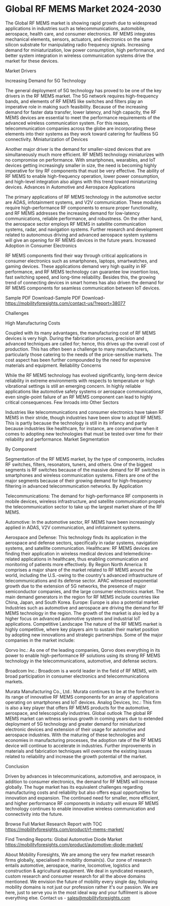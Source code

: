 # Global RF MEMS Market 2024-2030
The Global RF MEMS market is showing rapid growth due to widespread applications in industries such as telecommunications, automobile, aerospace, health care, and consumer electronics. RF MEMS integrates mechanical elements, sensors, actuators, and electronics on the same silicon substrate for manipulating radio frequency signals. Increasing demand for miniaturization, low power consumption, high performance, and better system integration in wireless communication systems drive the market for these devices.

Market Drivers

Increasing Demand for 5G Technology

The general deployment of 5G technology has proved to be one of the key drivers in the RF MEMS market. The 5G network requires high-frequency bands, and elements of RF MEMS like switches and filters play an imperative role in making such feasibility. Because of the increasing demand for faster data transfer, lower latency, and high capacity, the RF MEMS devices are essential to meet the performance requirements of the advanced wireless communication system. For this reason, telecommunication companies across the globe are incorporating these elements into their systems as they work toward catering for faultless 5G connectivity.
Miniaturization of Devices

Another major driver is the demand for smaller-sized devices that are simultaneously much more efficient. RF MEMS technology miniaturizes with no compromise on performance. With smartphones, wearables, and IoT devices getting increasingly smaller in size, the need is becoming highly imperative for tiny RF components that must be very effective. The ability of RF MEMS to enable high-frequency operation, lower power consumption, and high-level integration also aligns with this trend toward miniaturizing devices.
Advances in Automotive and Aerospace Applications

The primary applications of RF MEMS technology in the automotive sector are ADAS, infotainment systems, and V2V communication. These modules require high-performance RF components to ensure proper functionality, and RF MEMS addresses the increasing demand for low-latency communications, reliable performance, and robustness. On the other hand, the aerospace sector employs RF MEMS in satellite communication systems, radar, and navigation systems. Further research and development related to autonomous driving and advanced aerospace system systems will give an opening for RF MEMS devices in the future years.
Increased Adoption in Consumer Electronics

RF MEMS components find their way through critical applications in consumer electronics such as smartphones, laptops, smartwatches, and gaming devices. These applications demand very high quality in RF performance, and RF MEMS technology can guarantee low insertion loss, fast switching speed, and long-time reliability. Besides this, the growing trend of connecting devices in smart homes has also driven the demand for RF MEMS components for seamless communication between IoT devices.

Sample PDF Download-Sample PDF Download- https://mobilityforesights.com/contact-us/?report=38077


Challenges

High Manufacturing Costs

Coupled with its many advantages, the manufacturing cost of RF MEMS devices is very high. During the fabrication process, precision and advanced techniques are called for; hence, this drives up the overall cost of production. This has often been a challenge to many manufacturers, particularly those catering to the needs of the price-sensitive markets. The cost aspect has been further compounded by the need for expensive materials and equipment.
Reliability Concerns

While the RF MEMS technology has evolved significantly, long-term device reliability in extreme environments with respects to temperature or high vibrational settings is still an emerging concern. In highly reliable applications like automotive safety systems or aerospace communications, even single-point failure of an RF MEMS component can lead to highly critical consequences.
Few Inroads into Other Sectors

Industries like telecommunications and consumer electronics have taken RF MEMS in their stride, though industries have been slow to adopt RF MEMS. This is partly because the technology is still in its infancy and partly because industries like healthcare, for instance, are conservative when it comes to adopting new technologies that must be tested over time for their reliability and performance.
Market Segmentation

By Component

Segmentation of the RF MEMS market, by the type of components, includes RF switches, filters, resonators, tuners, and others. One of the biggest segments is RF switches because of the massive demand for RF switches in smartphones and wireless communication systems. Filters are one of the major segments because of their growing demand for high-frequency filtering in advanced telecommunication networks.
By Application

Telecommunications: The demand for high-performance RF components in mobile devices, wireless infrastructure, and satellite communication propels the telecommunication sector to take up the largest market share of the RF MEMS.

Automotive: In the automotive sector, RF MEMS have been increasingly applied in ADAS, V2V communication, and infotainment systems.

Aerospace and Defense: This technology finds its application in the aerospace and defense sectors, specifically in radar systems, navigation systems, and satellite communication.
Healthcare: RF MEMS devices are finding their application in wireless medical devices and telemedicine-related applications in healthcare, thus enabling communication and monitoring of patients more effectively.
By Region
North America: It comprises a major share of the market related to RF MEMS around the world, including the U.S.-owing to the country's advanced infrastructure of telecommunications and its defense sector.
APAC witnessed exponential growth due to the extension of 5G networks, the presence of major semiconductor companies, and the large consumer electronics market. The main demand generators in the region for RF MEMS include countries like China, Japan, and South Korea.
Europe: Europe is also a potential market. Industries such as automotive and aerospace are driving the demand for RF MEMS technology in the region. The growth of the market is also led by a higher focus on advanced automotive systems and industrial IoT applications.
Competitive Landscape
The nature of the RF MEMS market is highly competitive, where key players aim to sustain their market position by adopting new innovations and strategic partnerships. Some of the major companies in the market include:

Qorvo Inc.: As one of the leading companies, Qorvo does everything in its power to enable high-performance RF solutions using its strong RF MEMS technology in the telecommunications, automotive, and defense sectors.

Broadcom Inc.: Broadcom is a world leader in the field of RF MEMS, with broad participation in consumer electronics and telecommunications markets.

Murata Manufacturing Co., Ltd.: Murata continues to be at the forefront in its range of innovative RF MEMS components for an array of applications operating on smartphones and IoT devices.
Analog Devices, Inc.: This firm is also a key player that offers RF MEMS products for the automotive, aerospace, and telescopically industries.
Global outlook
The global RF MEMS market can witness serious growth in coming years due to extended deployment of 5G technology and greater demand for miniaturized electronic devices and extension of their usage for automotive and aerospace industries. With the maturing of these technologies and economies in manufacturing processes, the adoption rate of the RF MEMS device will continue to accelerate in industries. Further improvements in materials and fabrication techniques will overcome the existing issues related to reliability and increase the growth potential of the market.

Conclusion

Driven by advances in telecommunications, automotive, and aerospace, in addition to consumer electronics, the demand for RF MEMS will increase globally. The huge market has its equivalent challenges regarding manufacturing costs and reliability but also offers equal opportunities for innovation and expansion. The continued need for smaller, more efficient, and higher performance RF components in industry will ensure RF MEMS technology continues to enable innovative wireless communication and connectivity into the future.



Browse Full Market Research Report with TOC
https://mobilityforesights.com/product/rf-mems-market/





Find Trending Reports:
Global Automotive Diode Market https://mobilityforesights.com/product/automotive-diode-market/











About Mobility Foresights,
We are among the very few market research firms globally, specialised in mobility domain(s). Our zone of research entails automotive, aerospace, marine, locomotive, logistics and construction & agricultural equipment. We deal in syndicated research, custom research and consumer research for all the above domains mentioned.
We envision the future of mobility every single day, following mobility domains is not just our profession rather it's our passion. We are here, just to serve you in the most ideal way and your fulfilment is above everything else. Contact us -  sales@mobilityforesights.com 




